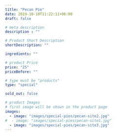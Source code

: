 ```yaml
---
title: "Pecan Pie"
date: 2019-10-10T11:22:11+06:00
draft: false

# meta description
description : ""

# Product Short Description
shortDescription: ""

ingredients: ""

# product Price
price: "25"
priceBefore: ""

# type must be "products"
type: "special"

sold_out: false

# product Images
# first image will be shown in the product page
images:
  - image: "images/special-pies/pecan-site2.jpg"
#  - image: "images/special-pies/pecan-site1.jpg"
  - image: "images/special-pies/pecan-site3.jpg"
---
```

